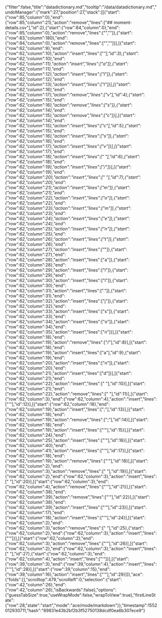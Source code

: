 {"filter":false,"title":"datadictionary.md","tooltip":"/data/datadictionary.md","undoManager":{"mark":27,"position":27,"stack":[[{"start":{"row":85,"column":0},"end":{"row":85,"column":21},"action":"remove","lines":["## moment-details.csv"],"id":2},{"start":{"row":84,"column":0},"end":{"row":85,"column":0},"action":"remove","lines":["",""]},{"start":{"row":83,"column":180},"end":{"row":84,"column":0},"action":"remove","lines":["",""]}],[{"start":{"row":62,"column":9},"end":{"row":62,"column":10},"action":"insert","lines":["_"],"id":3},{"start":{"row":62,"column":10},"end":{"row":62,"column":11},"action":"insert","lines":["a"]},{"start":{"row":62,"column":11},"end":{"row":62,"column":12},"action":"insert","lines":["l"]},{"start":{"row":62,"column":12},"end":{"row":62,"column":13},"action":"insert","lines":["l"]}],[{"start":{"row":62,"column":16},"end":{"row":62,"column":17},"action":"remove","lines":["v"],"id":4},{"start":{"row":62,"column":15},"end":{"row":62,"column":16},"action":"remove","lines":["s"]},{"start":{"row":62,"column":14},"end":{"row":62,"column":15},"action":"remove","lines":["c"]}],[{"start":{"row":62,"column":14},"end":{"row":62,"column":15},"action":"insert","lines":["c"],"id":5},{"start":{"row":62,"column":15},"end":{"row":62,"column":16},"action":"insert","lines":["s"]},{"start":{"row":62,"column":16},"end":{"row":62,"column":17},"action":"insert","lines":["v"]}],[{"start":{"row":62,"column":17},"end":{"row":62,"column":18},"action":"insert","lines":[" "],"id":6},{"start":{"row":62,"column":18},"end":{"row":62,"column":19},"action":"insert","lines":["/"]}],[{"start":{"row":62,"column":19},"end":{"row":62,"column":20},"action":"insert","lines":[" "],"id":7},{"start":{"row":62,"column":20},"end":{"row":62,"column":21},"action":"insert","lines":["m"]},{"start":{"row":62,"column":21},"end":{"row":62,"column":22},"action":"insert","lines":["o"]},{"start":{"row":62,"column":22},"end":{"row":62,"column":23},"action":"insert","lines":["m"]},{"start":{"row":62,"column":23},"end":{"row":62,"column":24},"action":"insert","lines":["e"]},{"start":{"row":62,"column":24},"end":{"row":62,"column":25},"action":"insert","lines":["n"]},{"start":{"row":62,"column":25},"end":{"row":62,"column":26},"action":"insert","lines":["t"]},{"start":{"row":62,"column":26},"end":{"row":62,"column":27},"action":"insert","lines":["_"]},{"start":{"row":62,"column":27},"end":{"row":62,"column":28},"action":"insert","lines":["a"]},{"start":{"row":62,"column":28},"end":{"row":62,"column":29},"action":"insert","lines":["l"]},{"start":{"row":62,"column":29},"end":{"row":62,"column":30},"action":"insert","lines":["l"]},{"start":{"row":62,"column":30},"end":{"row":62,"column":31},"action":"insert","lines":["."]},{"start":{"row":62,"column":31},"end":{"row":62,"column":32},"action":"insert","lines":["j"]},{"start":{"row":62,"column":32},"end":{"row":62,"column":33},"action":"insert","lines":["s"]},{"start":{"row":62,"column":33},"end":{"row":62,"column":34},"action":"insert","lines":["o"]},{"start":{"row":62,"column":34},"end":{"row":62,"column":35},"action":"insert","lines":["n"]}],[{"start":{"row":62,"column":18},"end":{"row":62,"column":19},"action":"remove","lines":["/"],"id":8}],[{"start":{"row":62,"column":18},"end":{"row":62,"column":19},"action":"insert","lines":["a"],"id":9},{"start":{"row":62,"column":19},"end":{"row":62,"column":20},"action":"insert","lines":["n"]},{"start":{"row":62,"column":20},"end":{"row":62,"column":21},"action":"insert","lines":["d"]}],[{"start":{"row":62,"column":21},"end":{"row":62,"column":22},"action":"insert","lines":[" "],"id":10}],[{"start":{"row":62,"column":21},"end":{"row":62,"column":22},"action":"remove","lines":[" "],"id":11}],[{"start":{"row":62,"column":3},"end":{"row":62,"column":4},"action":"insert","lines":["'"],"id":12}],[{"start":{"row":62,"column":18},"end":{"row":62,"column":19},"action":"insert","lines":[";"],"id":13}],[{"start":{"row":62,"column":18},"end":{"row":62,"column":19},"action":"remove","lines":[";"],"id":14}],[{"start":{"row":62,"column":18},"end":{"row":62,"column":19},"action":"insert","lines":["'"],"id":15}],[{"start":{"row":62,"column":24},"end":{"row":62,"column":25},"action":"insert","lines":["'"],"id":16}],[{"start":{"row":62,"column":40},"end":{"row":62,"column":41},"action":"insert","lines":["'"],"id":17}],[{"start":{"row":62,"column":18},"end":{"row":62,"column":19},"action":"remove","lines":["'"],"id":18}],[{"start":{"row":62,"column":2},"end":{"row":62,"column":3},"action":"remove","lines":[" "],"id":19}],[{"start":{"row":62,"column":2},"end":{"row":62,"column":3},"action":"insert","lines":[" "],"id":20}],[{"start":{"row":62,"column":3},"end":{"row":62,"column":4},"action":"remove","lines":["'"],"id":21}],[{"start":{"row":62,"column":38},"end":{"row":62,"column":39},"action":"remove","lines":["'"],"id":22}],[{"start":{"row":62,"column":38},"end":{"row":62,"column":39},"action":"insert","lines":["'"],"id":23}],[{"start":{"row":62,"column":17},"end":{"row":62,"column":18},"action":"insert","lines":["'"],"id":24}],[{"start":{"row":62,"column":2},"end":{"row":62,"column":3},"action":"remove","lines":[" "],"id":25},{"start":{"row":62,"column":2},"end":{"row":62,"column":3},"action":"insert","lines":["'"]}],[{"start":{"row":62,"column":2},"end":{"row":62,"column":3},"action":"remove","lines":["'"],"id":26}],[{"start":{"row":62,"column":2},"end":{"row":62,"column":3},"action":"insert","lines":[" "],"id":27},{"start":{"row":62,"column":3},"end":{"row":62,"column":4},"action":"insert","lines":["'"]}],[{"start":{"row":39,"column":3},"end":{"row":39,"column":4},"action":"insert","lines":["'"],"id":28}],[{"start":{"row":39,"column":15},"end":{"row":39,"column":16},"action":"insert","lines":["'"],"id":29}]]},"ace":{"folds":[],"scrolltop":479,"scrollleft":0,"selection":{"start":{"row":42,"column":26},"end":{"row":42,"column":26},"isBackwards":false},"options":{"guessTabSize":true,"useWrapMode":false,"wrapToView":true},"firstLineState":{"row":28,"state":"start","mode":"ace/mode/markdown"}},"timestamp":1552012930711,"hash":"89831e43b2bf2b3f52750138dcdf0ea6b307ece9"}